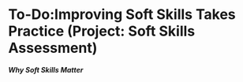 

# To-Do:Improving Soft Skills Takes Practice (Project: Soft Skills Assessment)

***Why Soft Skills Matter***
